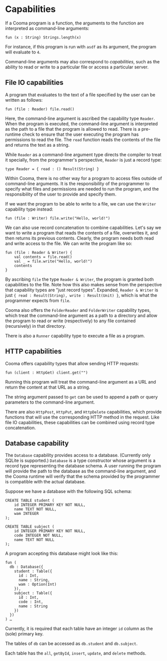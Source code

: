 # Capabilities

If a Cooma program is a function, the arguments to the function are interpreted
as command-line arguments:

```
fun (x : String) Strings.length(x)
```

For instance, if this program is run with `asdf` as its argument, the program
will evaluate to `4`.

Command-line arguments may also correspond to _capabilities_, such as the
ability to read or write to a particular file or access a particular server.

## File IO capabilities

A program that evaluates to the text of a file specified by the user can be
written as follows:

```
fun (file : Reader) file.read()
```

Here, the command-line argument is ascribed the capability type `Reader`. When
the program is executed, the command-line argument is interpreted as the path
to a file that the program is allowed to read. There is a pre-runtime check to
ensure that the user executing the program has permissions to read the file.
The `read` function reads the contents of the file and returns the text as a
string.

While `Reader` as a command-line argument type directs the compiler to treat it
specially, from the programmer's perspective, `Reader` is just a record type:

```
type Reader = { read : () Result(String) }
```

Within Cooma, there is no other way for a program to access files outside of
command-line arguments. It is the responsibility of the programmer to specify
what files and permissions are needed to run the program, and the
responsibility of the user to provide and specify them.

If we want the program to be able to write to a file, we can use the `Writer`
capability type instead:

```
fun (file : Writer) file.write("Hello, world!")
```

We can also use record concatenation to combine capabilities. Let's say we want
to write a program that reads the contents of a file, overwrites it, and then
returns its previous contents. Clearly, the program needs both read and write
access to the file. We can write the program like so:

```
fun (file : Reader & Writer) {
    val contents = file.read()
    val _ = file.write("Hello, world!")
    contents
}
```

By ascribing `file` the type `Reader & Writer`, the program is granted both
capabilities to the file. Note how this also makes sense from the perspective
that capability types are "just record types". Expanded, `Reader & Writer` is
just `{ read : Result(String), write : Result(Unit) }`, which is what the
programmer expects from `file`.

Cooma also offers the `FolderReader` and `FolderWriter` capability types, which
treat the command-line argument as a path to a directory and allow the program
to read or write (respectively) to any file contained (recursively) in that
directory.

There is also a `Runner` capability type to execute a file as a program.

## HTTP capabilities

Cooma offers capability types that allow sending HTTP requests:

```
fun (client : HttpGet) client.get("")
```

Running this program will treat the command-line argument as a URL and return
the content at that URL as a string.

The string argument passed to `get` can be used to append a path or query
parameters to the command-line argument.

There are also `HttpPost`, `HttpPut`, and `HttpDelete` capabilities, which
provide functions that will use the corresponding HTTP method in the request.
Like file IO capabilities, these capabilities can be combined using record type
concatenation.

## Database capability

The `Database` capability provides access to a database. (Currently only SQLite
is supported.) `Database` is a type constructor whose argument is a record type
representing the database schema. A user running the program will provide the
path to the database as the command-line argument, and the Cooma runtime will
verify that the schema provided by the programmer is compatible with the actual
database.

Suppose we have a database with the following SQL schema:

```
CREATE TABLE student (
    id INTEGER PRIMARY KEY NOT NULL,
    name TEXT NOT NULL,
    wam INTEGER
);

CREATE TABLE subject (
    id INTEGER PRIMARY KEY NOT NULL,
    code INTEGER NOT NULL,
    name TEXT NOT NULL
);
```

A program accepting this database might look like this:

```
fun (
  db : Database({
    student : Table({
      id : Int,
      name : String,
      wam : Option(Int)
    }),
    subject : Table({
      id : Int,
      code : Int,
      name : String
    })
  })
) …
```

Currently, it is required that each table have an integer `id` column as the
(sole) primary key.

The tables of `db` can be accessed as `db.student` and `db.subject`.

Each table has the `all`, `getById`, `insert`, `update`, and `delete` methods.
